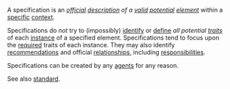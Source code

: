 A specification is an *[official](https://github.com/gcassel/Modular-Organization-Terminology/blob/master/terms/official.md) [description](https://github.com/gcassel/Modular-Organization-Terminology/blob/master/terms/describe.md) of a [valid](https://github.com/gcassel/Modular-Organization-Terminology/blob/master/terms/valid.md) [potential](https://github.com/gcassel/Modular-Organization-Terminology/blob/master/terms/potential.md) [element](https://github.com/gcassel/Modular-Organization-Terminology/blob/master/terms/element.md)* within a [specific](https://github.com/gcassel/Modular-Organization-Terminology/blob/master/terms/specific.md) [context](https://github.com/gcassel/Modular-Organization-Terminology/blob/master/terms/context.md).   

Specifications do *not* try to (impossibly) [identify](https://github.com/gcassel/Modular-Organization-Terminology/blob/master/terms/identify.md) or [define](https://github.com/gcassel/Modular-Organization-Terminology/blob/master/terms/define.md) *all potential [traits](https://github.com/gcassel/Modular-Organization-Terminology/blob/master/terms/trait.md)* of each [instance](https://github.com/gcassel/Modular-Organization-Terminology/blob/master/terms/instance.md) of a specified element.  Specifications tend to focus upon the [required](https://github.com/gcassel/Modular-Organization-Terminology/blob/master/terms/require.md) traits of each instance.  They may also identify [recommendations](https://github.com/gcassel/Modular-Organization-Terminology/blob/master/terms/recommendation.md) and official [relationships](https://github.com/gcassel/Modular-Organization-Terminology/blob/master/terms/relationship.md), including [responsibilities](https://github.com/gcassel/Modular-Organization-Terminology/blob/master/terms/responsibility.md). 

Specifications can be created by any [agents](https://github.com/gcassel/Modular-Organization-Terminology/blob/master/terms/agent.md) for any reason.  

See also [standard](https://github.com/gcassel/Modular-Organization-Terminology/blob/master/terms/standard.md).
